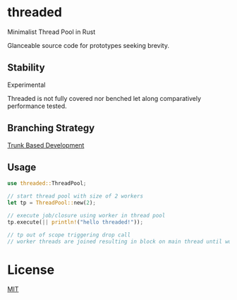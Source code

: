 # threaded

Minimalist Thread Pool in Rust

Glanceable source code for prototypes seeking brevity.

## Stability

Experimental

Threaded is not fully covered nor benched let along comparatively performance tested.

## Branching Strategy

[Trunk Based Development](https://trunkbaseddevelopment.com/)

## Usage

```rust
use threaded::ThreadPool;

// start thread pool with size of 2 workers
let tp = ThreadPool::new(2);

// execute job/closure using worker in thread pool
tp.execute(|| println!("hello threaded!"));

// tp out of scope triggering drop call
// worker threads are joined resulting in block on main thread until workers finish
```

# License

[MIT](LICENSE)
